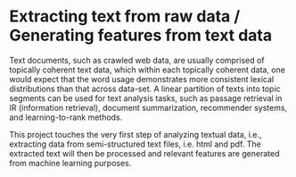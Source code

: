 # Extracting text from raw data / Generating features from text data
Text documents, such as crawled web data, are usually comprised of topically coherent text data, which within each topically coherent data, one would expect that the word usage
demonstrates more consistent lexical distributions than that across data-set. A linear partition of texts into topic segments can be used for text analysis tasks, such as passage retrieval in IR (information retrieval), document summarization, recommender systems, and learning-to-rank methods.

This project touches the very first step of analyzing textual data, i.e., extracting data from semi-structured text files, i.e. html and pdf. The extracted text will then be processed and relevant features are generated from machine learning purposes.


